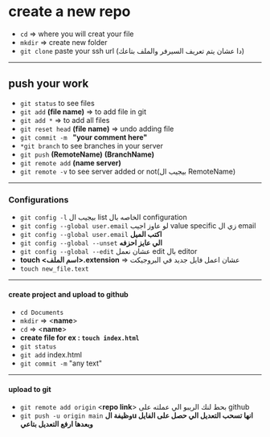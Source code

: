 # create a new repo 
* `cd` => where you will creat your file
* `mkdir` => create new folder
* `git clone` paste your ssh url (دا عشان يتم تعريف السيرفر والملف بتاعك)
___
## push your work
* `git status` to see files 
* `git add` **(file name)** => to add file in git
* `git add *` => to add all files
* `git reset head` **(file name)** => undo adding file 
* `git commit -m ` **"your comment here"**
* `*git branch` to see branches in your server
* `git push` **(RemoteName)** **(BranchName)** 
* `git remote add` **(name server)**
* `git remote -v` to see server added or not(بيجيب ال RemoteName)
___

### Configurations
* `git config -l` بيجيب ال list الخاصه بال configuration 
* `git config --global user.email` لو عاوز اجيب value specific زي ال email
* `git config --global user.email` **اكتب الميل**
* `git config --global --unset` **الي عايز احزفه**
* `git config --global --edit`  عشان نعمل edit بال editor 
* **touch <اسم الملف>.extension** => عشان اعمل فايل جديد في البروجيكت 
* `touch new_file.text` 

___
#### create project and upload to github
* `cd Documents`
* `mkdir` => <**name**>
* `cd` => <**name**>
* **create file for ex : `touch index.html`**
* `git status`
* `git add` index.html
* `git commit -m` "any text"
___
#### upload to git
* `git remote add origin` <**repo link**> بحط لنك الريبو الي عملته على github 
* `git push -u origin main`
**وظيفة الu انها تسحب التعديل الي حصل على الفايل وبعدها ارفع التعديل بتاعي**

